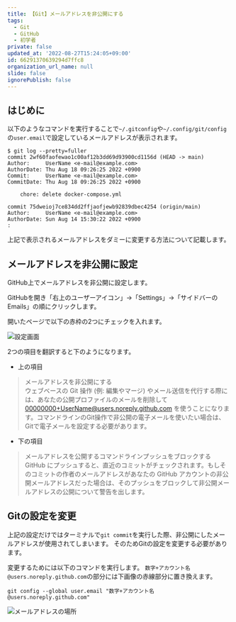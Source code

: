 ```yaml
---
title: 【Git】メールアドレスを非公開にする
tags:
  - Git
  - GitHub
  - 初学者
private: false
updated_at: '2022-08-27T15:24:05+09:00'
id: 66291370639294d7ffc8
organization_url_name: null
slide: false
ignorePublish: false
---
```

## はじめに

以下のようなコマンドを実行することで`~/.gitconfig`や`~/.config/git/config`の`user.email`で設定しているメールアドレスが表示されます。  

```zsh:ターミナル
$ git log --pretty=fuller    
commit 2wf60faofewao1c00af12b3dd69d93900cd1156d (HEAD -> main)
Author:     UserName <e-mail@example.com>
AuthorDate: Thu Aug 18 09:26:25 2022 +0900
Commit:     UserName <e-mail@example.com>
CommitDate: Thu Aug 18 09:26:25 2022 +0900

    chore: delete docker-compose.yml

commit 75dweioj7ce834dd2ffjaofjewb92839dbec4254 (origin/main)
Author:     UserName <e-mail@example.com>
AuthorDate: Sun Aug 14 15:30:22 2022 +0900
:
```

上記で表示されるメールアドレスをダミーに変更する方法について記載します。

## メールアドレスを非公開に設定

GitHub上でメールアドレスを非公開に設定します。

GitHubを開き「右上のユーザーアイコン」→「Settings」→「サイドバーのEmails」の順にクリックします。  

開いたページで以下の赤枠の2つにチェックを入れます。

![設定画面](https://qiita-image-store.s3.ap-northeast-1.amazonaws.com/0/2342443/f45072d2-cc31-32df-62ee-279eb6a4c05a.png)


2つの項目を翻訳すると下のようになります。
* 上の項目

>メールアドレスを非公開にする  
>ウェブベースの Git 操作 (例: 編集やマージ) やメール送信を代行する際には、あなたの公開プロファイルのメールを削除して 00000000+UserName@users.noreply.github.com を使うことになります。コマンドラインのGit操作で非公開の電子メールを使いたい場合は、Gitで電子メールを設定する必要があります。

* 下の項目

>メールアドレスを公開するコマンドラインプッシュをブロックする  
>GitHub にプッシュすると、直近のコミットがチェックされます。もしそのコミットの作者のメールアドレスがあなたの GitHub アカウントの非公開メールアドレスだった場合は、そのプッシュをブロックして非公開メールアドレスの公開について警告を出します。

## Gitの設定を変更

上記の設定だけではターミナルで`git commit`を実行した際、非公開にしたメールアドレスが使用されてしまいます。
そのためGitの設定を変更する必要があります。

変更するためには以下のコマンドを実行します。
`数字+アカウント名@users.noreply.github.com`の部分には下画像の赤線部分に置き換えます。

```zsh:ターミナル
git config --global user.email "数字+アカウント名@users.noreply.github.com"
```

![メールアドレスの場所](https://qiita-image-store.s3.ap-northeast-1.amazonaws.com/0/2342443/6ef00ac8-1f7b-784f-ba35-0f948e948ba3.png)

